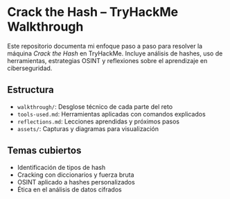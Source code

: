 # Crack the Hash – TryHackMe Walkthrough

Este repositorio documenta mi enfoque paso a paso para resolver la máquina *Crack the Hash* en TryHackMe. Incluye análisis de hashes, uso de herramientas, estrategias OSINT y reflexiones sobre el aprendizaje en ciberseguridad.

## Estructura
- `walkthrough/`: Desglose técnico de cada parte del reto
- `tools-used.md`: Herramientas aplicadas con comandos explicados
- `reflections.md`: Lecciones aprendidas y próximos pasos
- `assets/`: Capturas y diagramas para visualización

## Temas cubiertos
- Identificación de tipos de hash
- Cracking con diccionarios y fuerza bruta
- OSINT aplicado a hashes personalizados
- Ética en el análisis de datos cifrados
